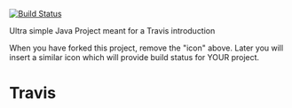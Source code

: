[![Build Status](https://travis-ci.org/cphdat3sem2019spring/travisGettingStarted.svg?branch=master)](https://travis-ci.org/cphdat3sem2019spring/travisGettingStarted)

Ultra simple Java Project meant for a Travis introduction

When you have forked this project, remove the "icon" above. Later you will insert a similar icon which will provide build status for YOUR project.
# Travis
